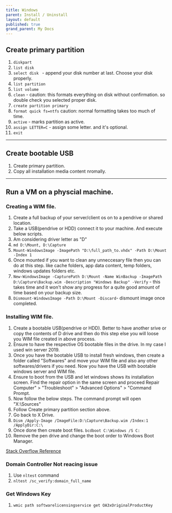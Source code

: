 ```yaml
---
title: Windows
parent: Install / Uninstall
layout: default
published: true
grand_parent: My Docs
---
```


## Create primary partition 

1. `diskpart`
1. `list disk`
1. `select disk ` - append your disk number at last. Choose your disk properly.
1. `list partition`
1. `list volume`
1. `clean` - caution: this formats everything on disk without confirmation. so double check you selected proper disk. 
1. `create partition primary`
1. `format quick fs=ntfs` caution: normal formatting takes too much of time.
1. `active` - marks partition as active. 
1. `assign LETTER=C` - assign some letter. and it's optional.
1. `exit`

---
## Create bootable USB

1. Create primary partition. 
2. Copy all installation media content nromally.

---

## Run a VM on a physcial machine. 

### Creating a WIM file. 

1. Create a full backup of your server/client os on to a pendrive or shared location. 
1. Take  a USB(pendrive or HDD) connect it to your machine. And execute below scripts. 
1. Am considering driver letter as "D"
1. `md D:\Mount, D:\Capture`
1. `Mount-WindowsImage -ImagePath "D:\full_path_to.vhdx" -Path D:\Mount -Index 1`
1. Once mounted if you want to clean any unneccesary file then you can do at this step. like cache folders, app data content, temp folders, windows updates folders etc.
1. `New-WindowsImage -CapturePath D:\Mount -Name WinBackup -ImagePath D:\Capture\Backup.wim -Description "Windows Backup" -Verify` - this takes time and it won't show any progress for a quite good amount of time based on your backup size. 
1. `Dismount-WindowsImage -Path D:\Mount -Discard`- dismount image once completed.

### Installing WIM file. 

1. Create a bootable USB(pendrive or HDD). Better to have another srive or copy the contents of D drive and then do this step else you will loose you WIM file created in above process.
1. Ensure to have the respective OS bootable files in the drive. In my case I used win server 2019. 
1. Once you have the bootable USB to install fresh windows, then create a folder called "Softwares" and move your WIM file and also any other softwares/drivers if you need. Now you have the USB with bootable windows server and WIM file. 
1. Ensure to boot from the USB and let windows shows its installation screen. Find the repair option in the same screen and proceed Repair Computer" > "Troubleshoot" > "Advanced Options" > "Command Prompt.
1. Now follow the below steps. The command prompt will open "X:\Sources"
1. Follow Create primary partition section above.
2. Go back to X Drive. 
3. `Dism /Apply-Image /ImageFile:D:\Capture\Backup.wim /Index:1 /ApplyDir:C:\`
4. Once done then create boot files. `bcdboot C:\Windows /S C:`
5. Remove the pen drive and change the boot order to Windows Boot Manager. 

[Stack Overflow Reference](https://superuser.com/a/1170879/551075)

### Domain Controller Not reacing issue

1. Use `nltest` command
2. `nltest /sc_verify:domain_full_name`

### Get Windows Key

1. `wmic path softwarelicensingservice get OA3xOriginalProductKey`